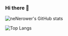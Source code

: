 ### Hi there 👋

![neNerower's GitHub stats](https://github-readme-stats.vercel.app/api?username=nenerower&show_icons=true&theme=tokyonight)

![Top Langs](https://github-readme-stats.vercel.app/api/top-langs/?username=nenerower&layout=compact&theme=tokyonight)
